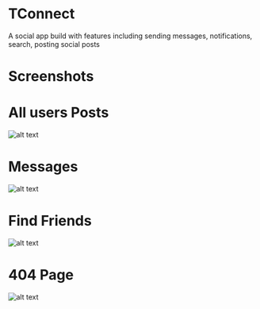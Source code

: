 # TConnect
A social app build with features including sending messages, notifications, search, posting social posts


# Screenshots

# All users Posts
![alt text](https://i.ibb.co/C7DrzQj/Tconnect1.png)

# Messages
![alt text](https://i.ibb.co/xFJwc2P/Tconnect2.png)

# Find Friends
![alt text](https://i.ibb.co/0ZML8zF/Tconnect3.png)

# 404 Page
![alt text](https://i.ibb.co/yPqzHys/TConnect4.png)
